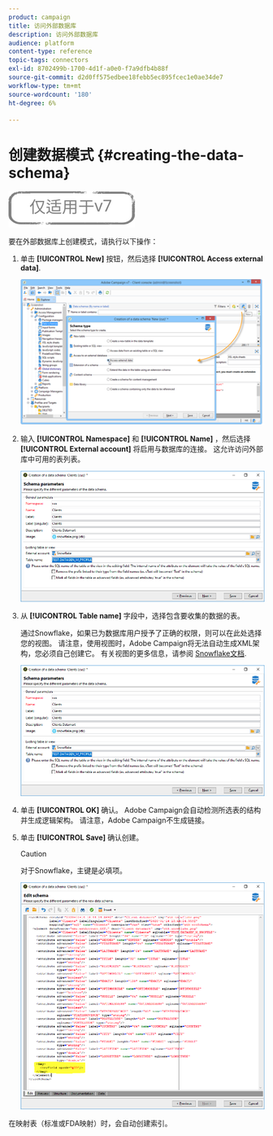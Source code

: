 ```yaml
---
product: campaign
title: 访问外部数据库
description: 访问外部数据库
audience: platform
content-type: reference
topic-tags: connectors
exl-id: 8702499b-1700-4d1f-a0e0-f7a9dfb4b88f
source-git-commit: d2d0ff575edbee18febb5ec895fcec1e0ae34de7
workflow-type: tm+mt
source-wordcount: '180'
ht-degree: 6%

---
```


# 创建数据模式 {#creating-the-data-schema}

![](../../assets/v7-only.svg)

要在外部数据库上创建模式，请执行以下操作：

1. 单击 **[!UICONTROL New]** 按钮，然后选择 **[!UICONTROL Access external data]**.

   ![](assets/wf_new_schema_fda.png)

1. 输入 **[!UICONTROL Namespace]** 和  **[!UICONTROL Name]** ，然后选择 **[!UICONTROL External account]** 将启用与数据库的连接。 这允许访问外部库中可用的表列表。

   ![](assets/wf_new_schema_select_table_fda.png)

1. 从 **[!UICONTROL Table name]** 字段中，选择包含要收集的数据的表。

   通过Snowflake，如果已为数据库用户授予了正确的权限，则可以在此处选择您的视图。 请注意，使用视图时，Adobe Campaign将无法自动生成XML架构，您必须自己创建它。 有关视图的更多信息，请参阅 [Snowflake文档](https://docs.snowflake.com/en/user-guide/views-introduction.html).

   ![](assets/wf_new_schema_select_table_fda.png)

1. 单击 **[!UICONTROL OK]** 确认。 Adobe Campaign会自动检测所选表的结构并生成逻辑架构。 请注意，Adobe Campaign不生成链接。

1. 单击 **[!UICONTROL Save]** 确认创建。

   >[!CAUTION]
   >
   >对于Snowflake，主键是必填项。

   ![](assets/wf_new_schema_generate_fda.png)

在映射表（标准或FDA映射）时，会自动创建索引。

